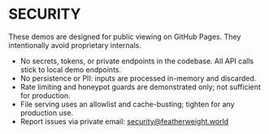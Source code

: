 # SECURITY

These demos are designed for public viewing on GitHub Pages. They intentionally avoid proprietary internals.

- No secrets, tokens, or private endpoints in the codebase. All API calls stick to local demo endpoints.
- No persistence or PII: inputs are processed in-memory and discarded.
- Rate limiting and honeypot guards are demonstrated only; not sufficient for production.
- File serving uses an allowlist and cache-busting; tighten for any production use.
- Report issues via private email: security@featherweight.world
